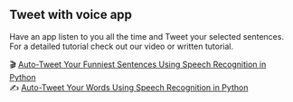 ## Tweet with voice app

Have an app listen to you all the time and Tweet your selected sentences.
For a detailed tutorial check out our video or written tutorial.

🎬 [Auto-Tweet Your Funniest Sentences Using Speech Recognition in Python](https://youtu.be/UTRtdIq2xCs) <br />
✍️ [Auto-Tweet Your Words Using Speech Recognition in Python](https://www.assemblyai.com/blog/auto-tweet-your-words-using-speech-recognition-in-python/)
